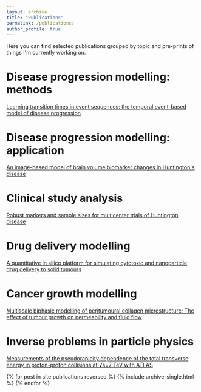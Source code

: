 ```yaml
---
layout: archive
title: "Publications"
permalink: /publications/
author_profile: true
---
```


Here you can find selected publications grouped by topic and pre-prints of things I'm currently working on.

Disease progression modelling: methods
===

[Learning transition times in event sequences: the temporal event-based model of disease progression](http://pawij.github.io/files/Wijeratne-Alexander2021_Chapter_LearningTransitionTimesInEvent.pdf)

Disease progression modelling: application
===

[An image-based model of brain volume biomarker changes in Huntington's disease](http://pawij.github.io/files/paper_acn_2018.pdf)

Clinical study analysis
===

[Robust markers and sample sizes for multicenter trials of Huntington disease](http://pawij.github.io/files/paper_an_2020.pdf)

Drug delivery modelling
===

[A quantitative in silico platform for simulating cytotoxic and nanoparticle drug delivery to solid tumours](http://pawij.github.io/files/paper_rsif_2019.pdf)

Cancer growth modelling
===

[Multiscale biphasic modelling of peritumoural collagen microstructure: The effect of tumour growth on permeability and fluid flow](http://pawij.github.io/files/paper_pone_2017.pdf)

Inverse problems in particle physics
===

[Measurements of the pseudorapidity dependence of the total transverse energy in proton-proton collisions at √s=7 TeV with ATLAS](http://pawij.github.io/files/paper_jhep_2012.pdf)

<!-- {% include base_path %} -->

{% for post in site.publications reversed %}
  {% include archive-single.html %}
{% endfor %}
